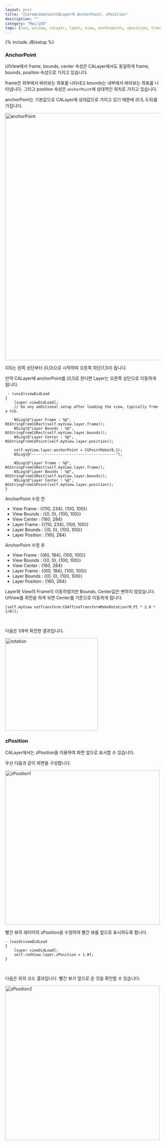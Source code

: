 ```yaml
---
layout: post
title: "[CoreAnimation]CALayer의 AnchorPoint, zPosition"
description: ""
category: "Mac/iOS"
tags: [ios, uiview, calayer, layer, view, anchorpoint, zposition, transform]
---
```

{% include JB/setup %}

### AnchorPoint

UIView에서 frame, bounds, center 속성은 CALayer에서도 동일하게 frame, bounds, position 속성으로 가지고 있습니다.

frame은 외부에서 바라보는 좌표를 나타내고 bounds는 내부에서 바라보는 좌표를 나타냅니다. 그리고 position 속성은 `anchorPoint`에 상대적인 위치로 가지고 있습니다.

anchorPoint는 기본값으로 CALayer에 상대값으로 가지고 있기 때문에 (0.5, 0.5)를 가집니다.

<img src="{{ site.production_url }}/image/2014/06/anchorPoint.png" alt="anchorPoint" style="width: 800px;"/><br/>

iOS는 왼쪽 상단부터 (0,0)으로 시작하여 오른쪽 하단(1,1)이 됩니다.

만약 CALayer에 anchorPoint를 (0,1)로 한다면 Layer는 오른쪽 상단으로 이동하게 됩니다.

     - (void)viewDidLoad
    {
        [super viewDidLoad];
        // Do any additional setup after loading the view, typically from a nib.

        NSLog(@"Layer Frame : %@", NSStringFromCGRect(self.myView.layer.frame));
        NSLog(@"Layer Bounds : %@", NSStringFromCGRect(self.myView.layer.bounds));
        NSLog(@"Layer Center : %@", NSStringFromCGPoint(self.myView.layer.position));

        self.myView.layer.anchorPoint = CGPointMake(0,1);
        NSLog(@"--------------------------------------");

        NSLog(@"Layer Frame : %@", NSStringFromCGRect(self.myView.layer.frame));
        NSLog(@"Layer Bounds : %@", NSStringFromCGRect(self.myView.layer.bounds));
        NSLog(@"Layer Center : %@", NSStringFromCGPoint(self.myView.layer.position));
    }

AnchorPoint 수정 전
- View Frame : \{\{110, 234\}, \{100, 100\}\}
- View Bounds : \{\{0, 0\}, \{100, 100\}\}
- View Center : \{160, 284\}
- Layer Frame : \{\{110, 234\}, \{100, 100\}\}
- Layer Bounds : \{\{0, 0\}, \{100, 100\}\}
- Layer Position : \{160, 284\}

AnchorPoint 수정 후
- View Frame : \{\{60, 184\}, \{100, 100\}\}
- View Bounds : \{\{0, 0\}, \{100, 100\}\}
- View Center : \{160, 284\}
- Layer Frame : \{\{60, 184\}, \{100, 100\}\}
- Layer Bounds : \{\{0, 0\}, \{100, 100\}\}
- Layer Position : \{160, 284\}

Layer와 View의 Frame이 이동하였지만 Bounds, Center값은 변하지 않았습니다. UIView를 회전을 하게 되면 Center를 기준으로 이동하게 됩니다.

<pre><code class="objectivec">[self.myView setTransform:CGAffineTransformMakeRotation(M_PI * 2.0 * 1/8)];
</code></pre><br/>

다음은 1/8씩 회전한 결과입니다.

<img src="{{ site.production_url }}/image/2014/06/rotation.gif" alt="rotation" style="width: 300px;"/><br/>


### zPosition

CALayer에서는 zPosition을 이용하여 화면 앞으로 표시할 수 있습니다.

우선 다음과 같이 화면을 구성합니다.

<img src="{{ site.production_url }}/image/2014/06/zPosition1.png" alt="zPosition1" style="width: 500px;"/><br/>

빨간 뷰의 레이어의 zPosition을 수정하여 빨간 뷰를 앞으로 표시하도록 합니다.

<pre><code class="objectivec">- (void)viewDidLoad
{
    [super viewDidLoad];
    self.redView.layer.zPosition = 1.0f;
}
</code></pre><br/>

다음은 위의 코드 결과입니다. 빨간 뷰가 앞으로 온 것을 확인할 수 있습니다.

<img src="{{ site.production_url }}/image/2014/06/zPosition2.png" alt="zPosition2" style="width: 500px;"/><br/>
